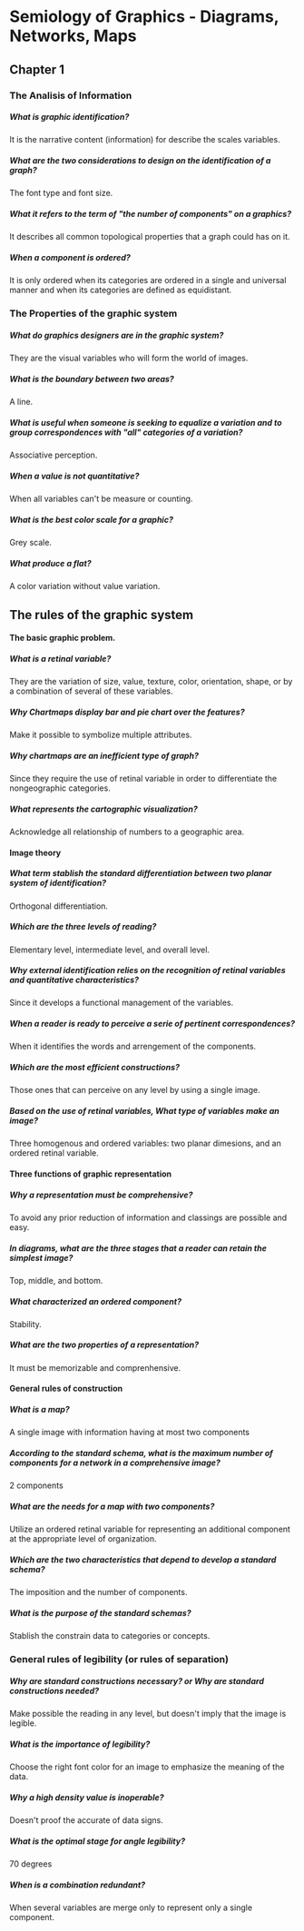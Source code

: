 # Semiology of Graphics - Diagrams, Networks, Maps

## Chapter 1

### The Analisis of Information

##### What is graphic identification?
It is the narrative content (information) for describe the scales variables.

##### What are the two considerations to design on the identification of a graph?
The font type and font size.

##### What it refers to the term of "the number of components" on a graphics?
It describes all common topological properties that a graph could has on it.

##### When a component is ordered?
It is only ordered when its categories are ordered in a single and universal manner and when its categories are defined as equidistant.

### The Properties of the graphic system

##### What do graphics designers are in the graphic system?
They are the visual variables who will form the world of images.

##### What is the boundary between two areas?
A line.

##### What is useful when someone is seeking to equalize a variation and to group correspondences with "all" categories of a variation?
Associative perception.

##### When a value is not quantitative?
When all variables can't be measure or counting.

##### What is the best color scale for a graphic?
Grey scale.

##### What produce a flat?
A color variation without value variation.

## The rules of the graphic system

#### The basic graphic problem.

##### What is a retinal variable?
They are the variation of size, value, texture, color, orientation, shape, or by a combination of several of these variables.

##### Why Chartmaps display bar and pie chart over the features?
Make it possible to symbolize multiple attributes.

##### Why chartmaps are an inefficient type of graph?
Since they require the use of retinal variable in order to differentiate the nongeographic categories.

##### What represents the cartographic visualization?
Acknowledge all relationship of numbers to a geographic area.

#### Image theory

##### What term stablish the standard differentiation between two planar system of identification?
Orthogonal differentiation.

##### Which are the three levels of reading?
Elementary level, intermediate level, and overall level.

##### Why external identification relies on the recognition of retinal variables and quantitative characteristics?
Since it develops a functional management of the variables.

##### When a reader is ready to perceive a serie of pertinent correspondences?
When it identifies the words and arrengement of the components.

##### Which are the most efficient constructions?
Those ones that can perceive on any level by using a single image.

##### Based on the use of retinal variables, What type of variables make an image?
Three homogenous and ordered variables: two planar dimesions, and an ordered retinal variable.

#### Three functions of graphic representation

##### Why a representation must be comprehensive?
To avoid any prior reduction of information and classings are possible and easy.

##### In diagrams, what are the three stages that a reader can retain the simplest image?
Top, middle, and bottom.

##### What characterized an ordered component?
Stability.

##### What are the two properties of a representation?
It must be memorizable and comprenhensive.

#### General rules of construction

##### What is a map?
A single image with information having at most two components

##### According to the standard schema, what is the maximum number of components for a network in a comprehensive image?
2 components

##### What are the needs for a map with two components?
Utilize an ordered retinal variable for representing an additional component at the appropriate level of organization.

##### Which are the two characteristics that depend to develop a standard schema?
The imposition and the number of components.

##### What is the purpose of the standard schemas?
Stablish the constrain data to categories or concepts. 

### General rules of legibility (or rules of separation)

##### Why are standard constructions necessary? or Why are standard constructions needed?
Make possible the reading in any level, but doesn't imply that the image is legible.

##### What is the importance of legibility?
Choose the right font color for an image to emphasize the meaning of the data.

##### Why a high density value is inoperable?
Doesn't proof the accurate of data signs.

##### What is the optimal stage for angle legibility?
70 degrees

##### When is a combination redundant?
When several variables are merge only to represent only a single component.









